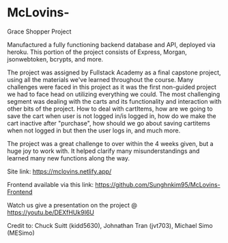 # McLovins-
Grace Shopper Project

Manufactured a fully functioning backend database and API, deployed via heroku. This portion of the project consists of Express, Morgan, jsonwebtoken, bcrypts, and more.

The project was assigned by Fullstack Academy as a final capstone project, using all the materials we've learned throughout the course. Many challenges were faced in this project as it was the first non-guided project we had to face head on utilizing everything we could. The most challenging segment was dealing with the carts and its functionality and interaction with other bits of the project. How to deal with cartItems, how are we going to save the cart when user is not logged in/is logged in, how do we make the cart inactive after "purchase", how should we go about saving cartitems when not logged in but then the user logs in, and much more.

The project was a great challenge to over within the 4 weeks given, but a huge joy to work with. It helped clarify many misunderstandings and learned many new functions along the way. 

Site link: https://mclovins.netlify.app/

Frontend available via this link: https://github.com/Sunghnkim95/McLovins-Frontend

Watch us give a presentation on the project @ https://youtu.be/DEXfHUk9I6U

Credit to: 
Chuck Suitt (kidd5630),
Johnathan Tran (jvt703),
Michael Simo (MESimo)
